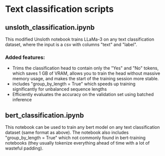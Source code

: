 # Text classification scripts

## unsloth_classification.ipynb

This modified Unsloth notebook trains LLaMa-3 on any text classification dataset, where the input is a csv with columns "text" and "label".

### Added features:

- Trims the classification head to contain only the "Yes" and "No" tokens, which saves 1 GB of VRAM, allows you to train the head without massive memory usage, and makes the start of the training session more stable.
- includes "group_by_length = True" which speeds up training significantly for unbalanced sequence lengths
- Efficiently evaluates the accuracy on the validation set using batched inference

## bert_classification.ipynb

This notebook can be used to train any bert model on any text classification dataset (same format as above). The notebook also includes "group_by_length = True" which not commonly found in bert-training notebooks (they usually tokenize everything ahead of time with a lot of wasteful padding).